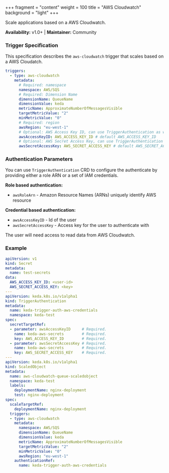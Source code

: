 +++
fragment = "content"
weight = 100
title = "AWS Cloudwatch"
background = "light"
+++

Scale applications based on a AWS Cloudwatch.

**Availability:** v1.0+ | **Maintainer:** Community

<!--more-->

### Trigger Specification

This specification describes the `aws-cloudwatch` trigger that scales based on a AWS Cloudatch.

```yaml
triggers:
  - type: aws-cloudwatch
    metadata:
      # Required: namespace
      namespace: AWS/SQS
      # Required: Dimension Name
      dimensionName: QueueName
      dimensionValue: keda
      metricName: ApproximateNumberOfMessagesVisible
      targetMetricValue: "2"
      minMetricValue: "0"
      # Required: region
      awsRegion: "eu-west-1"
      # Optional: AWS Access Key ID, can use TriggerAuthentication as well
      awsAccessKeyID: AWS_ACCESS_KEY_ID # default AWS_ACCESS_KEY_ID
      # Optional: AWS Secret Access Key, can use TriggerAuthentication as well
      awsSecretAccessKey: AWS_SECRET_ACCESS_KEY # default AWS_SECRET_ACCESS_KEY
```

### Authentication Parameters

You can use `TriggerAuthentication` CRD to configure the authenticate by providing either a role ARN or a set of IAM credentials.

**Role based authentication:**

- `awsRoleArn` - Amazon Resource Names (ARNs) uniquely identify AWS resource

**Credential based authentication:**

- `awsAccessKeyID` - Id of the user
- `awsSecretAccessKey` - Access key for the user to authenticate with

The user will need access to read data from AWS Cloudwatch.

### Example

```yaml
apiVersion: v1
kind: Secret
metadata:
  name: test-secrets
data:
  AWS_ACCESS_KEY_ID: <user-id>
  AWS_SECRET_ACCESS_KEY: <key>
--- 
apiVersion: keda.k8s.io/v1alpha1
kind: TriggerAuthentication
metadata:
  name: keda-trigger-auth-aws-credentials
  namespace: keda-test
spec:
  secretTargetRef:
  - parameter: awsAccessKeyID     # Required.
    name: keda-aws-secrets        # Required.
    key: AWS_ACCESS_KEY_ID        # Required.
  - parameter: awsSecretAccessKey # Required.
    name: keda-aws-secrets        # Required.
    key: AWS_SECRET_ACCESS_KEY    # Required.
---
apiVersion: keda.k8s.io/v1alpha1
kind: ScaledObject
metadata:
  name: aws-cloudwatch-queue-scaledobject
  namespace: keda-test
  labels:
    deploymentName: nginx-deployment
    test: nginx-deployment
spec:
  scaleTargetRef:
    deploymentName: nginx-deployment
  triggers:
  - type: aws-cloudwatch
    metadata:
      namespace: AWS/SQS
      dimensionName: QueueName
      dimensionValue: keda
      metricName: ApproximateNumberOfMessagesVisible
      targetMetricValue: "2"
      minMetricValue: "0"
      awsRegion: "eu-west-1"
    authenticationRef:
      name: keda-trigger-auth-aws-credentials
```